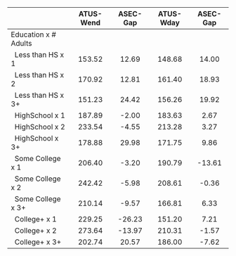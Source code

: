 
|                      |    ATUS-Wend |     ASEC-Gap |    ATUS-Wday |     ASEC-Gap |
| -------------------- | :----------: | :----------: | :----------: | :----------: |
| Education x # Adults |              |              |              |              |
| &nbsp;&nbsp;Less than HS x 1 |       153.52 |        12.69 |       148.68 |        14.00 |
| &nbsp;&nbsp;Less than HS x 2 |       170.92 |        12.81 |       161.40 |        18.93 |
| &nbsp;&nbsp;Less than HS x 3+ |       151.23 |        24.42 |       156.26 |        19.92 |
| &nbsp;&nbsp;HighSchool x 1 |       187.89 |        -2.00 |       183.63 |         2.67 |
| &nbsp;&nbsp;HighSchool x 2 |       233.54 |        -4.55 |       213.28 |         3.27 |
| &nbsp;&nbsp;HighSchool x 3+ |       178.88 |        29.98 |       171.75 |         9.86 |
| &nbsp;&nbsp;Some College x 1 |       206.40 |        -3.20 |       190.79 |       -13.61 |
| &nbsp;&nbsp;Some College x 2 |       242.42 |        -5.98 |       208.61 |        -0.36 |
| &nbsp;&nbsp;Some College x 3+ |       210.14 |        -9.57 |       166.81 |         6.33 |
| &nbsp;&nbsp;College+ x 1 |       229.25 |       -26.23 |       151.20 |         7.21 |
| &nbsp;&nbsp;College+ x 2 |       273.64 |       -13.97 |       210.31 |        -1.57 |
| &nbsp;&nbsp;College+ x 3+ |       202.74 |        20.57 |       186.00 |        -7.62 |


